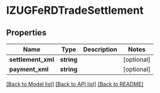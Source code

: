 # IZUGFeRDTradeSettlement

## Properties
Name | Type | Description | Notes
------------ | ------------- | ------------- | -------------
**settlement_xml** | **string** |  | [optional] 
**payment_xml** | **string** |  | [optional] 

[[Back to Model list]](../../README.md#documentation-for-models) [[Back to API list]](../../README.md#documentation-for-api-endpoints) [[Back to README]](../../README.md)

